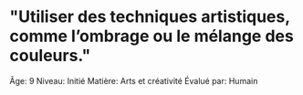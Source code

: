 # "Utiliser des techniques artistiques, comme l’ombrage ou le mélange des couleurs."

Âge: 9
Niveau: Initié
Matière: Arts et créativité
Évalué par: Humain